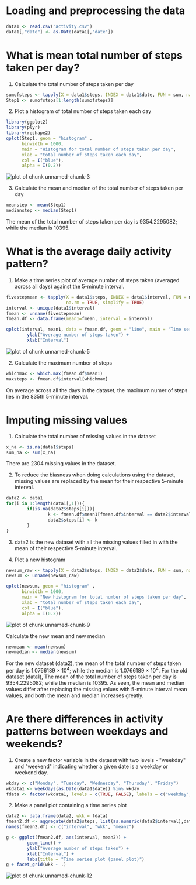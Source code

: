Loading and preprocessing the data
==================================


```r
data1 <- read.csv("activity.csv")
data1[,"date"] <- as.Date(data1[,"date"])
```

What is mean total number of steps taken per day?
=================================================

1) Calculate the total number of steps taken per day

```r
sumofsteps <- tapply(X = data1$steps, INDEX = data1$date, FUN = sum, na.rm = TRUE, simplify = TRUE)
Step1 <- sumofsteps[1:length(sumofsteps)]
```

2) Plot a histogram of total number of steps taken each day

```r
library(ggplot2)
library(plyr)
library(reshape2)
qplot(Step1, geom = "histogram" ,
      binwidth = 1000,
      main = "Histogram for total number of steps taken per day",
      xlab = "total number of steps taken each day", 
      col = I("blue"),
      alpha = I(0.2))
```

![plot of chunk unnamed-chunk-3](figure/unnamed-chunk-3-1.png) 

3) Calculate the mean and median of the total number of steps taken per day

```r
meanstep <- mean(Step1)
medianstep <- median(Step1)
```
The mean of the total number of steps taken per day is 9354.2295082; while the median is 10395.


What is the average daily activity pattern?
===========================================

1) Make a time series plot of average number of steps taken (averaged across all days) against the 5-minute interval.

```r
fivestepmean <- tapply(X = data1$steps, INDEX = data1$interval, FUN = mean, 
                       na.rm = TRUE, simplify = TRUE)
interval <- unique(data1$interval)
fmean <- unname(fivestepmean)
fmean.df <- data.frame(mean1=fmean, interval = interval)

qplot(interval, mean1, data = fmean.df, geom = "line", main = "Time series plot") + 
        ylab("Average number of steps taken") +
        xlab("Interval") 
```

![plot of chunk unnamed-chunk-5](figure/unnamed-chunk-5-1.png) 

2) Calculate the maximum number of steps

```r
whichmax <- which.max(fmean.df$mean1)
maxsteps <- fmean.df$interval[whichmax]
```
On average across all the days in the dataset, the maximum numer of steps lies in the 835th 5-minute interval. 


Imputing missing values
=======================

1) Calculate the total number of missing values in the dataset

```r
x_na <- is.na(data1$steps)
sum_na <- sum(x_na)
```
There are 2304 missing values in the dataset.

2) To reduce the biasness when doing calculations using the dataset, missing values are replaced by the mean for their respective 5-minute interval.

```r
data2 <- data1
for(i in 1:length(data1[,1])){
        if(is.na(data2$steps[i])){
                k <- fmean.df$mean1[fmean.df$interval == data2$interval[i]]
                data2$steps[i] <- k
        }
}
```

3) data2 is the new dataset with all the missing values filled in with the mean of their respective 5-minute interval.


4) Plot a new histogram

```r
newsum_raw <- tapply(X = data2$steps, INDEX = data2$date, FUN = sum, na.rm = TRUE, simplify = TRUE)
newsum <- unname(newsum_raw)

qplot(newsum, geom = "histogram" ,
      binwidth = 1000,
      main = "New histogram for total number of steps taken per day",
      xlab = "total number of steps taken each day", 
      col = I("blue"),
      alpha = I(0.2))
```

![plot of chunk unnamed-chunk-9](figure/unnamed-chunk-9-1.png) 

Calculate the new mean and new median

```r
newmean <- mean(newsum)
newmedian <- median(newsum)
```
For the new dataset (data2), the mean of the total number of steps taken per day is 1.0766189 &times; 10<sup>4</sup>; while the median is 1.0766189 &times; 10<sup>4</sup>.
For the old dataset (data1), The mean of the total number of steps taken per day is 9354.2295082; while the median is 10395.
As seen, the mean and median values differ after replacing the missing values with 5-minute interval mean values, and both the mean and median increases greatly. 


Are there differences in activity patterns between weekdays and weekends?
=========================================================================
1) Create a new factor variable in the dataset with two levels - "weekday" and "weekend" indicating whether a given date is a weekday or weekend day.

```r
wkday <- c("Monday", "Tuesday", "Wednesday", "Thursday", "Friday")
wkdata1 <- weekdays(as.Date(data1$date)) %in% wkday
fdata <- factor(wkdata1, levels = c(TRUE, FALSE), labels = c("weekday", "weekend"))
```

2) Make a panel plot containing a time series plot

```r
data2 <- data.frame(data2, wkk = fdata)
fmean2.df <- aggregate(data2$steps, list(as.numeric(data2$interval),data2$wkk), FUN = "mean")
names(fmean2.df) <- c("interval", "wkk", "mean2")

g <- ggplot(fmean2.df, aes(interval, mean2)) +
        geom_line() +
        ylab("Average number of steps taken") +
        xlab("Interval") +
        labs(title = "Time series plot (panel plot)")
g + facet_grid(wkk ~ .)
```

![plot of chunk unnamed-chunk-12](figure/unnamed-chunk-12-1.png) 
